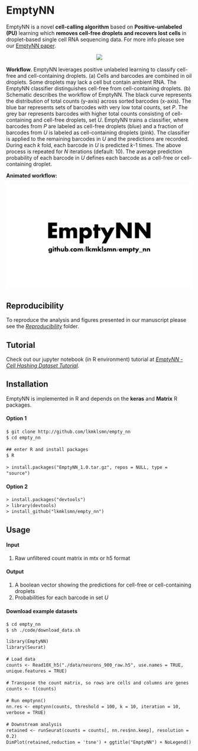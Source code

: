 # EmptyNN
EmptyNN is a novel **cell-calling algorithm** based on **Positive-unlabeled (PU)** learning which **removes cell-free droplets and recovers lost cells** in droplet-based single cell RNA sequencing data. For more info please see our [EmptyNN paper](https://www.sciencedirect.com/science/article/pii/S2666389921001549).

<p align="center">
<img src="Figure 1.png">
</p>

**Workflow**. EmptyNN leverages positive unlabeled learning to classify cell-free and cell-containing droplets. (a) Cells and barcodes are combined in oil droplets. Some droplets may lack a cell but contain ambient RNA. The EmptyNN classifier distinguishes cell-free from cell-containing droplets. (b) Schematic describes the workflow of EmptyNN. The black curve represents the distribution of total counts (y-axis) across sorted barcodes (x-axis). The blue bar represents sets of barcodes with very low total counts, set *P*. The grey bar represents barcodes with higher total counts consisting of cell-containing and cell-free droplets, set *U*. EmptyNN trains a classifier, where barcodes from *P* are labeled as cell-free droplets (blue) and a fraction of barcodes from *U* is labeled as cell-containing droplets (pink). The classifier is applied to the remaining barcodes in *U* and the predictions are recorded. During each *k* fold, each barcode in *U* is predicted *k*-1 times. The above process is repeated for *N* iterations (default: 10). The average prediction probability of each barcode in *U* defines each barcode as a cell-free or cell-containing droplet. 

**Animated workflow:**
<p align="center">
<img src="Summary_of_algorithm.gif">
</p>

## Reproducibility
To reproduce the analysis and figures presented in our manuscript please see the [*Reproducibility*](https://github.com/lkmklsmn/empty_nn/tree/master/Reproducibility) folder.

## Tutorial
Check out our jupyter notebook (in R environment) tutorial at [*EmptyNN - Cell Hashing Dataset Tutorial*](https://github.com/lkmklsmn/empty_nn/blob/master/tutorial/EmptyNN%20-%20Cell%20Hashing%20Dataset%20Tutorial.ipynb).

## Installation
EmptyNN is implemented in R and depends on the **keras** and **Matrix** R packages.

#### Option 1
```
$ git clone http://github.com/lkmklsmn/empty_nn
$ cd empty_nn

## enter R and install packages
$ R

> install.packages("EmptyNN_1.0.tar.gz", repos = NULL, type = "source")
```
#### Option 2
```
> install.packages("devtools")
> library(devtools)
> install_github("lkmklsmn/empty_nn")
```

## Usage

#### Input
1. Raw unfiltered count matrix in mtx or h5 format

#### Output
1. A boolean vector showing the predictions for cell-free or cell-containing droplets
2. Probabilities for each barcode in set *U*

#### Download example datasets
```
$ cd empty_nn
$ sh ./code/download_data.sh
```

```
library(EmptyNN)
library(Seurat)

# Load data
counts <- Read10X_h5("./data/neurons_900_raw.h5", use.names = TRUE, unique.features = TRUE)

# Transpose the count matrix, so rows are cells and columns are genes
counts <- t(counts)

# Run emptynn()
nn.res <- emptynn(counts, threshold = 100, k = 10, iteration = 10, verbose = TRUE)

# Downstream analysis
retained <- runSeurat(counts = counts[, nn.res$nn.keep], resolution = 0.2)
DimPlot(retained,reduction = 'tsne') + ggtitle("EmptyNN") + NoLegend()
```
